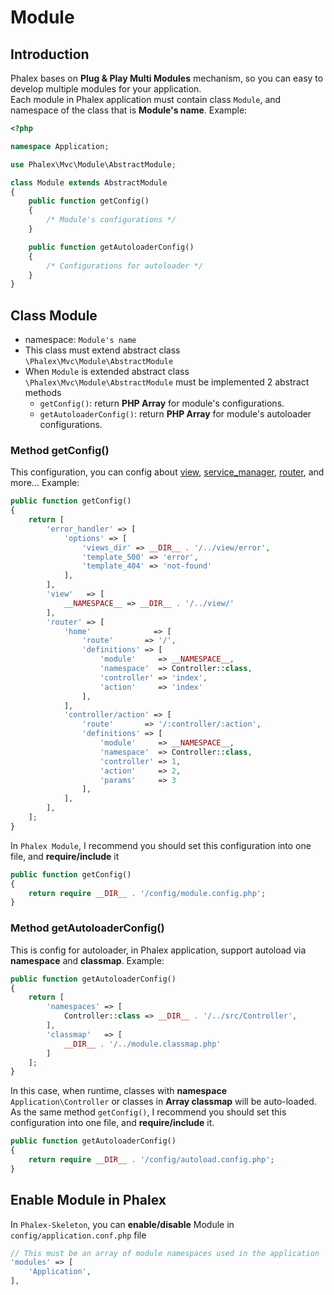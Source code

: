 # Module

## Introduction

Phalex bases on **Plug & Play Multi Modules** mechanism, so you can easy to develop multiple modules for your application.  
Each module in Phalex application must contain class `Module`, and namespace of the class that is **Module's name**. Example:

```php
<?php

namespace Application;

use Phalex\Mvc\Module\AbstractModule;

class Module extends AbstractModule
{
    public function getConfig()
    {
        /* Module's configurations */
    }

    public function getAutoloaderConfig()
    {
        /* Configurations for autoloader */
    }
}
```

## Class Module

- namespace: `Module's name`
- This class must extend abstract class `\Phalex\Mvc\Module\AbstractModule`
- When `Module` is extended abstract class `\Phalex\Mvc\Module\AbstractModule` must be implemented 2 abstract methods
    - `getConfig()`: return **PHP Array** for module's configurations.
    - `getAutoloaderConfig()`: return **PHP Array** for module's autoloader configurations.

### Method getConfig()

This configuration, you can config about [view](view.md), [service_manager](), [router](routing.md), and more... Example:

```php
public function getConfig()
{
    return [
        'error_handler' => [
            'options' => [
                'views_dir' => __DIR__ . '/../view/error',
                'template_500' => 'error',
                'template_404' => 'not-found'
            ],
        ],
        'view'   => [
            __NAMESPACE__ => __DIR__ . '/../view/'
        ],
        'router' => [
            'home'              => [
                'route'       => '/',
                'definitions' => [
                    'module'     => __NAMESPACE__,
                    'namespace'  => Controller::class,
                    'controller' => 'index',
                    'action'     => 'index'
                ],
            ],
            'controller/action' => [
                'route'       => '/:controller/:action',
                'definitions' => [
                    'module'     => __NAMESPACE__,
                    'namespace'  => Controller::class,
                    'controller' => 1,
                    'action'     => 2,
                    'params'     => 3
                ],
            ],
        ],
    ];
}
```

In `Phalex Module`, I recommend you should set this configuration into one file, and **require/include** it

```php
public function getConfig()
{
    return require __DIR__ . '/config/module.config.php';
}
```

### Method getAutoloaderConfig()
This is config for autoloader, in Phalex application, support autoload via **namespace** and **classmap**. Example:

```php
public function getAutoloaderConfig()
{
    return [
        'namespaces' => [
            Controller::class => __DIR__ . '/../src/Controller',
        ],
        'classmap'   => [
            __DIR__ . '/../module.classmap.php'
        ]
    ];
}
```

In this case, when runtime, classes with **namespace** `Application\Controller` or classes in **Array classmap** will be auto-loaded. As the same method `getConfig()`, I recommend you should set this configuration into one file, and **require/include** it.

```php
public function getAutoloaderConfig()
{
    return require __DIR__ . '/config/autoload.config.php';
}
```

## Enable Module in Phalex

In `Phalex-Skeleton`, you can **enable/disable** Module in `config/application.conf.php` file

```php
// This must be an array of module namespaces used in the application
'modules' => [
    'Application',
],
```
